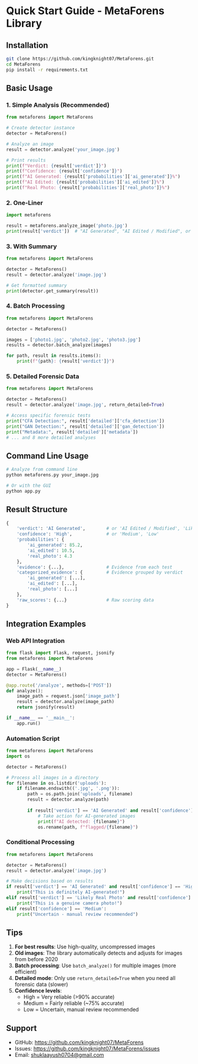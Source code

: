 # Quick Start Guide - MetaForens Library

## Installation

```bash
git clone https://github.com/kingknight07/MetaForens.git
cd MetaForens
pip install -r requirements.txt
```

## Basic Usage

### 1. Simple Analysis (Recommended)

```python
from metaforens import MetaForens

# Create detector instance
detector = MetaForens()

# Analyze an image
result = detector.analyze('your_image.jpg')

# Print results
print(f"Verdict: {result['verdict']}")
print(f"Confidence: {result['confidence']}")
print(f"AI Generated: {result['probabilities']['ai_generated']}%")
print(f"AI Edited: {result['probabilities']['ai_edited']}%")
print(f"Real Photo: {result['probabilities']['real_photo']}%")
```

### 2. One-Liner

```python
import metaforens

result = metaforens.analyze_image('photo.jpg')
print(result['verdict'])  # "AI Generated", "AI Edited / Modified", or "Likely Real Photo"
```

### 3. With Summary

```python
from metaforens import MetaForens

detector = MetaForens()
result = detector.analyze('image.jpg')

# Get formatted summary
print(detector.get_summary(result))
```

### 4. Batch Processing

```python
from metaforens import MetaForens

detector = MetaForens()

images = ['photo1.jpg', 'photo2.jpg', 'photo3.jpg']
results = detector.batch_analyze(images)

for path, result in results.items():
    print(f"{path}: {result['verdict']}")
```

### 5. Detailed Forensic Data

```python
from metaforens import MetaForens

detector = MetaForens()
result = detector.analyze('image.jpg', return_detailed=True)

# Access specific forensic tests
print("CFA Detection:", result['detailed']['cfa_detection'])
print("GAN Detection:", result['detailed']['gan_detection'])
print("Metadata:", result['detailed']['metadata'])
# ... and 8 more detailed analyses
```

## Command Line Usage

```bash
# Analyze from command line
python metaforens.py your_image.jpg

# Or with the GUI
python app.py
```

## Result Structure

```python
{
    'verdict': 'AI Generated',        # or 'AI Edited / Modified', 'Likely Real Photo'
    'confidence': 'High',             # or 'Medium', 'Low'
    'probabilities': {
        'ai_generated': 85.2,
        'ai_edited': 10.5,
        'real_photo': 4.3
    },
    'evidence': {...},                # Evidence from each test
    'categorized_evidence': {         # Evidence grouped by verdict
        'ai_generated': [...],
        'ai_edited': [...],
        'real_photo': [...]
    },
    'raw_scores': {...}               # Raw scoring data
}
```

## Integration Examples

### Web API Integration

```python
from flask import Flask, request, jsonify
from metaforens import MetaForens

app = Flask(__name__)
detector = MetaForens()

@app.route('/analyze', methods=['POST'])
def analyze():
    image_path = request.json['image_path']
    result = detector.analyze(image_path)
    return jsonify(result)

if __name__ == '__main__':
    app.run()
```

### Automation Script

```python
from metaforens import MetaForens
import os

detector = MetaForens()

# Process all images in a directory
for filename in os.listdir('uploads'):
    if filename.endswith(('.jpg', '.png')):
        path = os.path.join('uploads', filename)
        result = detector.analyze(path)
        
        if result['verdict'] == 'AI Generated' and result['confidence'] == 'High':
            # Take action for AI-generated images
            print(f"AI detected: {filename}")
            os.rename(path, f"flagged/{filename}")
```

### Conditional Processing

```python
from metaforens import MetaForens

detector = MetaForens()
result = detector.analyze('image.jpg')

# Make decisions based on results
if result['verdict'] == 'AI Generated' and result['confidence'] == 'High':
    print("This is definitely AI-generated!")
elif result['verdict'] == 'Likely Real Photo' and result['confidence'] == 'High':
    print("This is a genuine camera photo!")
elif result['confidence'] == 'Medium':
    print("Uncertain - manual review recommended")
```

## Tips

1. **For best results**: Use high-quality, uncompressed images
2. **Old images**: The library automatically detects and adjusts for images from before 2020
3. **Batch processing**: Use `batch_analyze()` for multiple images (more efficient)
4. **Detailed mode**: Only use `return_detailed=True` when you need all forensic data (slower)
5. **Confidence levels**: 
   - High = Very reliable (>90% accurate)
   - Medium = Fairly reliable (~75% accurate)
   - Low = Uncertain, manual review recommended

## Support

- GitHub: https://github.com/kingknight07/MetaForens
- Issues: https://github.com/kingknight07/MetaForens/issues
- Email: shuklaayush0704@gmail.com
